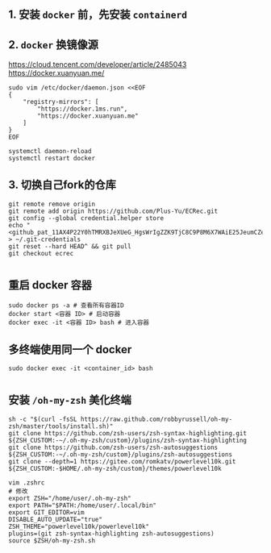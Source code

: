 #

## 1. 安装 `docker` 前，先安装 `containerd`

## 2. `docker` 换镜像源 

https://cloud.tencent.com/developer/article/2485043
https://docker.xuanyuan.me/

```shell
sudo vim /etc/docker/daemon.json <<EOF
{
    "registry-mirrors": [
        "https://docker.1ms.run",
        "https://docker.xuanyuan.me"
    ]
}
EOF

systemctl daemon-reload
systemctl restart docker
```


## 3. 切换自己fork的仓库

```shell
git remote remove origin
git remote add origin https://github.com/Plus-Yu/ECRec.git
git config --global credential.helper store
echo "<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>" > ~/.git-credentials
git reset --hard HEAD^ && git pull
git checkout ecrec
```

#

## 重启 docker 容器

```shell
sudo docker ps -a # 查看所有容器ID
docker start <容器 ID> # 启动容器
docker exec -it <容器 ID> bash # 进入容器
```

## 多终端使用同一个 docker

```shell
sudo docker exec -it <container_id> bash
```

<!-- ## 修改 docker 镜像位置

```shell
sudo mkdir -p /data/yzh/mnt/docker
# sudo cp -r /var/lib/docker/* /data/yzh/mnt/docker # 这个命令不成功的话，可以使用下面的命令
sudo find /var/lib/docker -mindepth 1 -maxdepth 1 -exec cp -r {} /data/yzh/mnt/docker/ \;
```

```shell
sudo docker info # 查看当前docker的默认存储目录
sudo systemctl stop docker
sudo vim /etc/docker/daemon.json <<EOF # 修改docker存储目录，如果之前配置过镜像，则手动加入
{
    "data-root": "/data/yzh/mnt/docker"
}
EOF
sudo systemctl daemon-reload
sudo systemctl restart docker
sudo systemctl status docker
``` -->

# 

## 安装 `/oh-my-zsh` 美化终端

```shell
sh -c "$(curl -fsSL https://raw.github.com/robbyrussell/oh-my-zsh/master/tools/install.sh)"
git clone https://github.com/zsh-users/zsh-syntax-highlighting.git ${ZSH_CUSTOM:-~/.oh-my-zsh/custom}/plugins/zsh-syntax-highlighting
git clone https://github.com/zsh-users/zsh-autosuggestions ${ZSH_CUSTOM:-~/.oh-my-zsh/custom}/plugins/zsh-autosuggestions
git clone --depth=1 https://gitee.com/romkatv/powerlevel10k.git ${ZSH_CUSTOM:-$HOME/.oh-my-zsh/custom}/themes/powerlevel10k

vim .zshrc
# 修改
export ZSH="/home/user/.oh-my-zsh"
export PATH="$PATH:/home/user/.local/bin"
export GIT_EDITOR=vim
DISABLE_AUTO_UPDATE="true"
ZSH_THEME="powerlevel10k/powerlevel10k"
plugins=(git zsh-syntax-highlighting zsh-autosuggestions)
source $ZSH/oh-my-zsh.sh
```


















